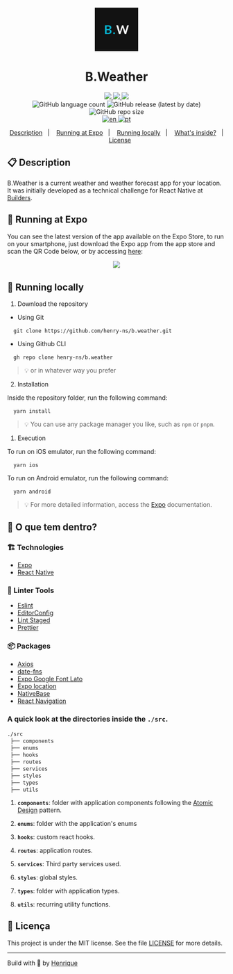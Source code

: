 <p align="center">
  <img alt="Your icon here" src="./assets/icon.png" width="100"/>
</p>
<h1 align="center">
  B.Weather
</h1>

<!-- Badges -->
<p align="center">
  <!-- if your  -->
  <a href="https://github.com/henry-ns/b.weather/graphs/commit-activity" alt="Maintenance">
    <img src="https://img.shields.io/badge/Maintained%3F-yes-1EAE72.svg" />
  </a>

  <!-- License -->
  <a href="./LICENSE" alt="License: MIT">
    <img src="https://img.shields.io/badge/License-MIT-1EAE72.svg" />
  </a>

  <!-- codefactor -->
  <a href="https://www.codefactor.io/repository/github/henry-ns/b.weather" alt="CodeFactor">
    <img src="https://www.codefactor.io/repository/github/henry-ns/b.weather/badge" />
  </a>

  <br/>

  <img alt="GitHub language count" src="https://img.shields.io/github/languages/count/henry-ns/b.weather?color=blue">

  <!-- version -->
  <img alt="GitHub release (latest by date)" src="https://img.shields.io/github/v/release/henry-ns/b.weather">

  <!-- GitHub repo size -->
  <img alt="GitHub repo size" src="https://img.shields.io/github/repo-size/henry-ns/b.weather">

  <br/>

  <!-- langs -->
  <a href="./README.md" alt="CodeFactor">
    <img alt="en" src="https://img.shields.io/badge/lang-en-red.svg">
  </a>

  <a href="./README.pt.md" alt="CodeFactor">
    <img alt="pt" src="https://img.shields.io/badge/lang-pt-green.svg">
  </a>
</p>

<!-- summary -->
<p align="center">
  <a href="#clipboard-description">Description</a>&nbsp;&nbsp;&nbsp;|&nbsp;&nbsp;&nbsp;
  <a href="#iphone-running-at-expo">Running at Expo</a>&nbsp;&nbsp;&nbsp;|&nbsp;&nbsp;&nbsp;
  <a href="#rocket-running-locally">Running locally</a>&nbsp;&nbsp;&nbsp;|&nbsp;&nbsp;&nbsp;
  <a href="#-whats-inside">What's inside?</a>&nbsp;&nbsp;&nbsp;|&nbsp;&nbsp;&nbsp;
  <a href="#memo-license">License</a>
</p>

## :clipboard: Description
B.Weather is a current weather and weather forecast app for your location. It was initially developed as a technical challenge for React Native at [Builders](https://platformbuilders.io).


## :iphone: Running at Expo
  You can see the latest version of the app available on the Expo Store, to run on your smartphone, just download the Expo app from the app store and scan the QR Code below, or by accessing [here](https://exp.host/@henry-ns/b-weather?release-channel=default):

<p align="center">
  <img src="https://api.qrserver.com/v1/create-qr-code/?size=250x250&data=exp://exp.host/@henry-ns/b-weather?release-channel=default"></img>
</p>

## :rocket: Running locally

1. Download the repository

  - Using Git
```shell
  git clone https://github.com/henry-ns/b.weather.git
```
  - Using Github CLI
```shell
  gh repo clone henry-ns/b.weather
```
  > :bulb: or in whatever way you prefer

2. Installation

Inside the repository folder, run the following command:

  ```shell
    yarn install
  ```

  > :bulb: You can use any package manager you like, such as `npm` or `pnpm`.

1. Execution

To run on iOS emulator, run the following command:

  ```shell
    yarn ios
  ```

To run on Android emulator, run the following command:
  ```shell
    yarn android
  ```

  > :bulb: For more detailed information, access the [Expo](https://docs.expo.dev/tutorial/planning/) documentation.

## 🧐 O que tem dentro?

### :building_construction: Technologies
- [Expo](https://docs.expo.dev)
- [React Native](https://reactnative.dev)

### :lipstick: Linter Tools
- [Eslint](https://eslint.org/)
- [EditorConfig](https://editorconfig.org/)
- [Lint Staged](https://github.com/okonet/lint-staged)
- [Prettier](https://prettier.io/)

### :package: Packages

  - [Axios](https://axios-http.com)
  - [date-fns](https://date-fns.org)
  - [Expo Google Font Lato](https://www.npmjs.com/package/@expo-google-fonts/lato)
  - [Expo location](https://docs.expo.dev/versions/latest/sdk/location/)
  - [NativeBase](https://nativebase.io)
  - [React Navigation](https://reactnavigation.org)

### A quick look at the directories inside the `./src`.
    ./src
     ├── components
     ├── enums
     ├── hooks
     ├── routes
     ├── services
     ├── styles
     ├── types
     ├── utils

1.  **`components`**: folder with application components following the [Atomic Design](https://bradfrost.com/blog/post/atomic-web-design/) pattern.

2. **`enums`**: folder with the application's enums

3. **`hooks`**: custom react hooks.

4. **`routes`**: application routes.

5. **`services`**: Third party services used.

6. **`styles`**: global styles.

7. **`types`**: folder with application types.

8. **`utils`**: recurring utility functions.

## :memo: Licença

This project is under the MIT license. See the file [LICENSE](LICENSE) for more details.

---

Build with 💙 by [Henrique](https://henrique.pw)
